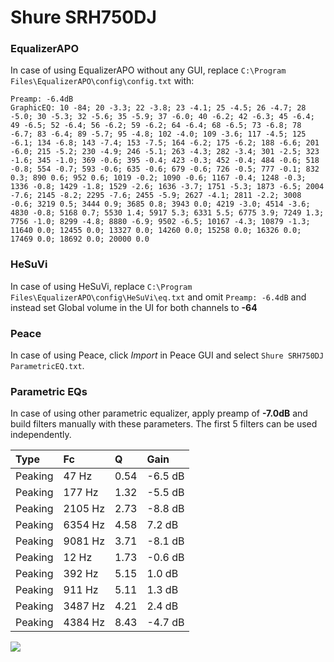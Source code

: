 # Shure SRH750DJ

### EqualizerAPO
In case of using EqualizerAPO without any GUI, replace `C:\Program Files\EqualizerAPO\config\config.txt`
with:
```
Preamp: -6.4dB
GraphicEQ: 10 -84; 20 -3.3; 22 -3.8; 23 -4.1; 25 -4.5; 26 -4.7; 28 -5.0; 30 -5.3; 32 -5.6; 35 -5.9; 37 -6.0; 40 -6.2; 42 -6.3; 45 -6.4; 49 -6.5; 52 -6.4; 56 -6.2; 59 -6.2; 64 -6.4; 68 -6.5; 73 -6.8; 78 -6.7; 83 -6.4; 89 -5.7; 95 -4.8; 102 -4.0; 109 -3.6; 117 -4.5; 125 -6.1; 134 -6.8; 143 -7.4; 153 -7.5; 164 -6.2; 175 -6.2; 188 -6.6; 201 -6.0; 215 -5.2; 230 -4.9; 246 -5.1; 263 -4.3; 282 -3.4; 301 -2.5; 323 -1.6; 345 -1.0; 369 -0.6; 395 -0.4; 423 -0.3; 452 -0.4; 484 -0.6; 518 -0.8; 554 -0.7; 593 -0.6; 635 -0.6; 679 -0.6; 726 -0.5; 777 -0.1; 832 0.3; 890 0.6; 952 0.6; 1019 -0.2; 1090 -0.6; 1167 -0.4; 1248 -0.3; 1336 -0.8; 1429 -1.8; 1529 -2.6; 1636 -3.7; 1751 -5.3; 1873 -6.5; 2004 -7.6; 2145 -8.2; 2295 -7.6; 2455 -5.9; 2627 -4.1; 2811 -2.2; 3008 -0.6; 3219 0.5; 3444 0.9; 3685 0.8; 3943 0.0; 4219 -3.0; 4514 -3.6; 4830 -0.8; 5168 0.7; 5530 1.4; 5917 5.3; 6331 5.5; 6775 3.9; 7249 1.3; 7756 -1.0; 8299 -4.8; 8880 -6.9; 9502 -6.5; 10167 -4.3; 10879 -1.3; 11640 0.0; 12455 0.0; 13327 0.0; 14260 0.0; 15258 0.0; 16326 0.0; 17469 0.0; 18692 0.0; 20000 0.0
```

### HeSuVi
In case of using HeSuVi, replace `C:\Program Files\EqualizerAPO\config\HeSuVi\eq.txt` and omit `Preamp:
-6.4dB` and instead set Global volume in the UI for both channels to **-64**

### Peace
In case of using Peace, click *Import* in Peace GUI and select `Shure SRH750DJ ParametricEQ.txt`.

### Parametric EQs
In case of using other parametric equalizer, apply preamp of **-7.0dB** and build filters manually with
these parameters. The first 5 filters can be used independently.

| Type    | Fc      |    Q | Gain    |
|:--------|:--------|:-----|:--------|
| Peaking | 47 Hz   | 0.54 | -6.5 dB |
| Peaking | 177 Hz  | 1.32 | -5.5 dB |
| Peaking | 2105 Hz | 2.73 | -8.8 dB |
| Peaking | 6354 Hz | 4.58 | 7.2 dB  |
| Peaking | 9081 Hz | 3.71 | -8.1 dB |
| Peaking | 12 Hz   | 1.73 | -0.6 dB |
| Peaking | 392 Hz  | 5.15 | 1.0 dB  |
| Peaking | 911 Hz  | 5.11 | 1.3 dB  |
| Peaking | 3487 Hz | 4.21 | 2.4 dB  |
| Peaking | 4384 Hz | 8.43 | -4.7 dB |

![](https://raw.githubusercontent.com/jaakkopasanen/AutoEq/master/results/headphonecom/sbaf-serious/Shure%20SRH750DJ/Shure%20SRH750DJ.png)